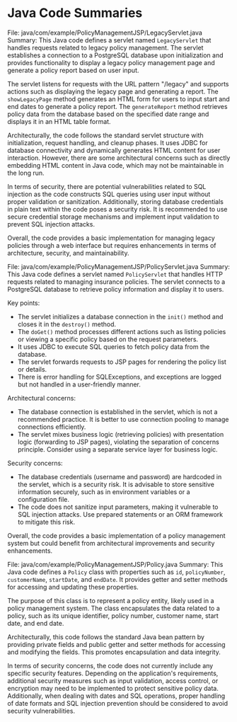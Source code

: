 # Java Code Summaries

File: java/com/example/PolicyManagementJSP/LegacyServlet.java
Summary: This Java code defines a servlet named `LegacyServlet` that handles requests related to legacy policy management. The servlet establishes a connection to a PostgreSQL database upon initialization and provides functionality to display a legacy policy management page and generate a policy report based on user input.

The servlet listens for requests with the URL pattern "/legacy" and supports actions such as displaying the legacy page and generating a report. The `showLegacyPage` method generates an HTML form for users to input start and end dates to generate a policy report. The `generateReport` method retrieves policy data from the database based on the specified date range and displays it in an HTML table format.

Architecturally, the code follows the standard servlet structure with initialization, request handling, and cleanup phases. It uses JDBC for database connectivity and dynamically generates HTML content for user interaction. However, there are some architectural concerns such as directly embedding HTML content in Java code, which may not be maintainable in the long run.

In terms of security, there are potential vulnerabilities related to SQL injection as the code constructs SQL queries using user input without proper validation or sanitization. Additionally, storing database credentials in plain text within the code poses a security risk. It is recommended to use secure credential storage mechanisms and implement input validation to prevent SQL injection attacks.

Overall, the code provides a basic implementation for managing legacy policies through a web interface but requires enhancements in terms of architecture, security, and maintainability.

File: java/com/example/PolicyManagementJSP/PolicyServlet.java
Summary: This Java code defines a servlet named `PolicyServlet` that handles HTTP requests related to managing insurance policies. The servlet connects to a PostgreSQL database to retrieve policy information and display it to users. 

Key points:
- The servlet initializes a database connection in the `init()` method and closes it in the `destroy()` method.
- The `doGet()` method processes different actions such as listing policies or viewing a specific policy based on the request parameters.
- It uses JDBC to execute SQL queries to fetch policy data from the database.
- The servlet forwards requests to JSP pages for rendering the policy list or details.
- There is error handling for SQLExceptions, and exceptions are logged but not handled in a user-friendly manner.

Architectural concerns:
- The database connection is established in the servlet, which is not a recommended practice. It is better to use connection pooling to manage connections efficiently.
- The servlet mixes business logic (retrieving policies) with presentation logic (forwarding to JSP pages), violating the separation of concerns principle. Consider using a separate service layer for business logic.

Security concerns:
- The database credentials (username and password) are hardcoded in the servlet, which is a security risk. It is advisable to store sensitive information securely, such as in environment variables or a configuration file.
- The code does not sanitize input parameters, making it vulnerable to SQL injection attacks. Use prepared statements or an ORM framework to mitigate this risk.

Overall, the code provides a basic implementation of a policy management system but could benefit from architectural improvements and security enhancements.

File: java/com/example/PolicyManagementJSP/Policy.java
Summary: This Java code defines a `Policy` class with properties such as `id`, `policyNumber`, `customerName`, `startDate`, and `endDate`. It provides getter and setter methods for accessing and updating these properties.

The purpose of this class is to represent a policy entity, likely used in a policy management system. The class encapsulates the data related to a policy, such as its unique identifier, policy number, customer name, start date, and end date.

Architecturally, this code follows the standard Java bean pattern by providing private fields and public getter and setter methods for accessing and modifying the fields. This promotes encapsulation and data integrity.

In terms of security concerns, the code does not currently include any specific security features. Depending on the application's requirements, additional security measures such as input validation, access control, or encryption may need to be implemented to protect sensitive policy data. Additionally, when dealing with dates and SQL operations, proper handling of date formats and SQL injection prevention should be considered to avoid security vulnerabilities.

